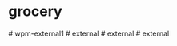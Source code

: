 # grocery
#   w p m - e x t e r n a l 1  
 #   e x t e r n a l  
 #   e x t e r n a l  
 #   e x t e r n a l  
 